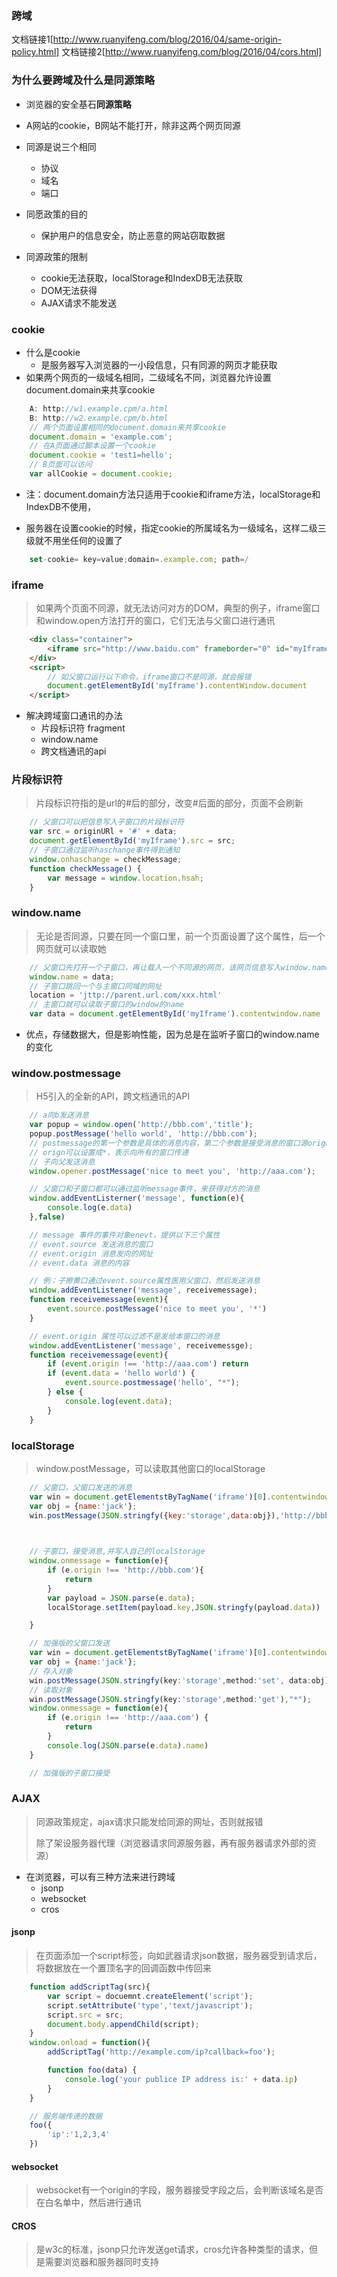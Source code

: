 ### 跨域
文档链接1[http://www.ruanyifeng.com/blog/2016/04/same-origin-policy.html]
文档链接2[http://www.ruanyifeng.com/blog/2016/04/cors.html]
### 为什么要跨域及什么是同源策略
+ 浏览器的安全基石**同源策略**
+ A网站的cookie，B网站不能打开，除非这两个网页同源
+ 同源是说三个相同
	- 协议
	- 域名
	- 端口

+ 同愿政策的目的
	- 保护用户的信息安全，防止恶意的网站窃取数据

+ 同源政策的限制
	- cookie无法获取，localStorage和IndexDB无法获取
	- DOM无法获得
	- AJAX请求不能发送

### cookie

+ 什么是cookie
	- 是服务器写入浏览器的一小段信息，只有同源的网页才能获取
+ 如果两个网页的一级域名相同，二级域名不同，浏览器允许设置document.domain来共享cookie

```js
	A: http://w1.example.cpm/a.html
	B: http://w2.example.cpm/b.html
	// 两个页面设置相同的document.domain来共享cookie
	document.domain = 'example.com';
	// 在A页面通过脚本设置一个cookie
	document.cookie = 'test1=hello';
	// B页面可以访问
	var allCookie = document.cookie;
```

+ 注：document.domain方法只适用于cookie和iframe方法，localStorage和IndexDB不使用，

+ 服务器在设置cookie的时候，指定cookie的所属域名为一级域名，这样二级三级就不用坐任何的设置了
```js
	set-cookie= key=value;domain=.example.com; path=/
```

### iframe
> 如果两个页面不同源，就无法访问对方的DOM，典型的例子，iframe窗口和window.open方法打开的窗口，它们无法与父窗口进行通讯

```html
	<div class="container">
		<iframe src="http://www.baidu.com" frameborder="0" id="myIframe"></iframe>
	</div>
	<script>
		// 如父窗口运行以下命令，iframe窗口不是同源，就会报错
		document.getElementById('myIframe').contentWindow.document
	</script>
```

+ 解决跨域窗口通讯的办法
	- 片段标识符 fragment
	- window.name
	- 跨文档通讯的api 

### 片段标识符
> 片段标识符指的是url的#后的部分，改变#后面的部分，页面不会刷新

```js
	// 父窗口可以把信息写入子窗口的片段标识符
	var src = originURl + '#' + data;
	document.getElementById('myIframe').src = src;
	// 子窗口通过监听haschange事件得到通知
	window.onhaschange = checkMessage;
	function checkMessage() {
		var message = window.location.hsah;
	}
```

### window.name 
> 无论是否同源，只要在同一个窗口里，前一个页面设置了这个属性，后一个网页就可以读取她
```js
	// 父窗口先打开一个子窗口，再让载入一个不同源的网页，该网页信息写入window.name属性
	window.name = data;
	// 子窗口跳回一个与主窗口同域的网址
	location = 'jttp://parent.url.com/xxx.html'
	// 主窗口就可以读取子窗口的window的name
	var data = document.getElementById('myIframe').contentwindow.name
```
+ 优点，存储数据大，但是影响性能，因为总是在监听子窗口的window.name的变化


### window.postmessage
> H5引入的全新的API，跨文档通讯的API

```js
	// a向b发送消息
	var popup = window.open('http://bbb.com','title');
	popup.postMessage('hello world', 'http://bbb.com');
	// postmessage的第一个参数是具体的消息内容，第二个参数是接受消息的窗口源orign
	// orign可以设置成*，表示向所有的窗口传递
	// 子向父发送消息
	window.opener.postMessage('nice to meet you', 'http://aaa.com');

	// 父窗口和子窗口都可以通过监听message事件，来获得对方的消息
	window.addEventListerner('message', function(e){
		console.log(e.data)	
	},false)

	// message 事件的事件对象enevt，提供以下三个属性
	// event.source 发送消息的窗口
	// event.origin 消息发向的网址
	// event.data 消息的内容

	// 例：子擦黄口通过event.source属性医用父窗口，然后发送消息
	window.addEventListener('message', receivemessage);
	function receivemessage(event){
		event.source.postMessage('nice to meet you', '*')
	}

	// event.origin 属性可以过滤不是发给本窗口的消息
	window.addEventListener('message', receivemessge);
	function receivemessage(event){
		if (event.origin !== 'http://aaa.com') return 
		if (event.data = 'hello world') {
			event.source.postmessage('hello', "*");
		} else {
			console.log(event.data);
		}
	}
```

### localStorage
> window.postMessage，可以读取其他窗口的localStorage

```js
	// 父窗口，父窗口发送的消息
	var win = document.getElementstByTagName('iframe')[0].contentwindow;
	var obj = {name:'jack'};
	win.postMessage(JSON.stringfy({key:'storage',data:obj}),'http://bbb.html')

	

	// 子窗口，接受消息,并写入自己的localStorage
	window.onmessage = function(e){
		if (e.origin !== 'http://bbb.com'){
			return 
		}
		var payload = JSON.parse(e.data);
		localStorage.setItem(payload.key,JSON.stringfy(payload.data))

	}

	// 加强版的父窗口发送
	var win = document.getElementstByTagName('iframe')[0].contentwindow;
	var obj = {name:'jack'};
	// 存入对象
	win.postMessage(JSON.stringfy(key:'storage',method:'set', data:obj))
	// 读取对象
	win.postMessage(JSON.stringfy(key:'storage',method:'get'),"*");
	window.onmessage = function(e){
		if (e.origin !== 'http://aaa.com') {
			return 
		}
		console.log(JSON.parse(e.data).name)
	}

	// 加强版的子窗口接受

```

### AJAX
> 同源政策规定，ajax请求只能发给同源的网址，否则就报错
>
> 除了架设服务器代理（浏览器请求同源服务器，再有服务器请求外部的资源）

+ 在浏览器，可以有三种方法来进行跨域
	- jsonp
	- websocket
	- cros

#### jsonp
> 在页面添加一个script标签，向如武器请求json数据，服务器受到请求后，将数据放在一个置顶名字的回调函数中传回来

```js
	function addScriptTag(src){
		var script = docuemnt.createElement('script');
		script.setAttribute('type','text/javascript');
		script.src = src;
		document.body.appendChild(script);
	}
	window.onload = function(){
		addScriptTag('http://example.com/ip?callback=foo');

		function foo(data) {
			console.log('your publice IP address is:' + data.ip)
		}
	}

	// 服务端传递的数据
	foo({
		'ip':'1,2,3,4'
	})
```

#### websocket
> websocket有一个origin的字段，服务器接受字段之后，会判断该域名是否在白名单中，然后进行通讯


#### CROS
> 是w3c的标准，jsonp只允许发送get请求，cros允许各种类型的请求，但是需要浏览器和服务器同时支持
>
> 
>

```js
```



















